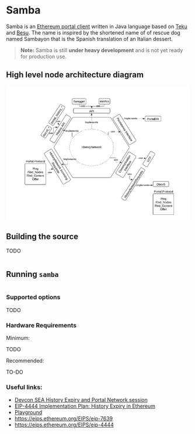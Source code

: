 # Samba


Samba is an [Ethereum portal client](https://github.com/ethereum/portal-network-specs) written in Java language based
on [Teku](https://github.com/Consensys/teku) and [Besu](https://github.com/hyperledger/besu).
The name is inspired by the shortened name of of rescue dog named Sambayon that is the Spanish translation of an Italian dessert.

> **Note:** Samba is still **under heavy development** and is not yet ready for production use.

## High level node architecture diagram

![Node architecture](docs/node-architecture.png "Node Architecture")

## Building the source

TODO

```shell

```

## Running `samba`



```shell

```

### Supported options

TODO

### Hardware Requirements

Minimum:

TODO

Recommended:

TO-DO


### Useful links:
* [Devcon SEA History Expiry and Portal Network session](https://notes.ethereum.org/_XVO7jmXTGOwZmhR5-3T9Q)
* [EIP-4444 Implementation Plan: History Expiry in Ethereum](https://hackmd.io/Dobc38YVQ1qmbbyI6LcFqA)
* [Playground](https://playground.open-rpc.org/?schemaUrl=https://raw.githubusercontent.com/ethereum/portal-network-specs/assembled-spec/jsonrpc/openrpc.json)
* https://eips.ethereum.org/EIPS/eip-7639
* https://eips.ethereum.org/EIPS/eip-4444